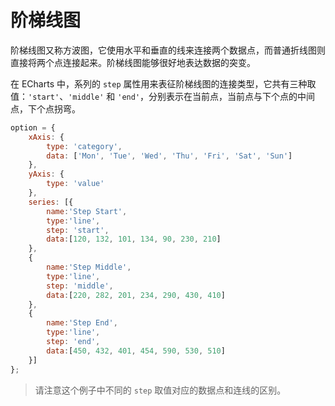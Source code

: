 # 阶梯线图

阶梯线图又称方波图，它使用水平和垂直的线来连接两个数据点，而普通折线图则直接将两个点连接起来。阶梯线图能够很好地表达数据的突变。

在 ECharts 中，系列的 `step` 属性用来表征阶梯线图的连接类型，它共有三种取值：`'start'`、`'middle'` 和 `'end'`，分别表示在当前点，当前点与下个点的中间点，下个点拐弯。

<!-- embed -->
```js
option = {
    xAxis: {
        type: 'category',
        data: ['Mon', 'Tue', 'Wed', 'Thu', 'Fri', 'Sat', 'Sun']
    },
    yAxis: {
        type: 'value'
    },
    series: [{
        name:'Step Start',
        type:'line',
        step: 'start',
        data:[120, 132, 101, 134, 90, 230, 210]
    },
    {
        name:'Step Middle',
        type:'line',
        step: 'middle',
        data:[220, 282, 201, 234, 290, 430, 410]
    },
    {
        name:'Step End',
        type:'line',
        step: 'end',
        data:[450, 432, 401, 454, 590, 530, 510]
    }]
};
```

> 请注意这个例子中不同的 `step` 取值对应的数据点和连线的区别。
